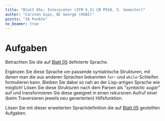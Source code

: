 ```yaml
---
title: "Blatt 05x: Interpreter (IFM 5.21 CB PO18, 5. Semester)"
author: "Carsten Gips, BC George (HSBI)"
points: "10 Punkte"
no_beamer: true
---
```


<!--  pandoc -s -f markdown -t markdown+smart-grid_tables-multiline_tables-simple_tables --columns=94 --reference-links=true  sheet05x.md  -o xxx.md  -->

# Aufgaben

Betrachten Sie die auf [Blatt 05] definierte Sprache.

Ergänzen Sie diese Sprache um passende syntaktische Strukturen, mit denen man die aus anderen
Sprachen bekannten `for`- und `while`-Schleifen formulieren kann. Bleiben Sie dabei so nah an
der Lisp-artigen Sprache wie möglich! Lösen Sie diese Strukturen nach dem Parsen als
"*syntactic sugar*" auf und transformieren Sie diese geeignet in einen rekursiven Aufruf einer
(beim Traversieren jeweils neu generierten) Hilfsfunktion.

Lösen Sie mit dieser erweiterten Sprachdefinition die auf [Blatt 05] gestellten Aufgaben.

  [Blatt 05]: sheet05.md
